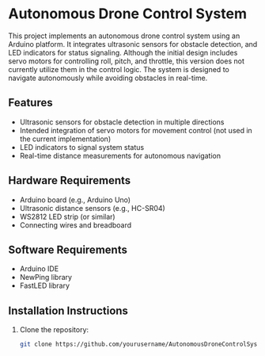 # Autonomous Drone Control System

This project implements an autonomous drone control system using an Arduino platform. It integrates ultrasonic sensors for obstacle detection, and LED indicators for status signaling. Although the initial design includes servo motors for controlling roll, pitch, and throttle, this version does not currently utilize them in the control logic. The system is designed to navigate autonomously while avoiding obstacles in real-time.

## Features
- Ultrasonic sensors for obstacle detection in multiple directions
- Intended integration of servo motors for movement control (not used in the current implementation)
- LED indicators to signal system status
- Real-time distance measurements for autonomous navigation

## Hardware Requirements
- Arduino board (e.g., Arduino Uno)
- Ultrasonic distance sensors (e.g., HC-SR04)
- WS2812 LED strip (or similar)
- Connecting wires and breadboard

## Software Requirements
- Arduino IDE
- NewPing library
- FastLED library

## Installation Instructions
1. Clone the repository:
   ```bash
   git clone https://github.com/yourusername/AutonomousDroneControlSystem.git


